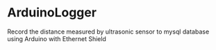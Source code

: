 # ArduinoLogger
Record the distance measured by ultrasonic sensor to mysql database using Arduino with Ethernet Shield



